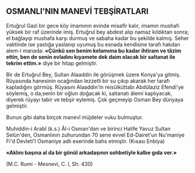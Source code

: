 ## OSMANLI'NIN MANEVİ TEBŞİRATLARI

Ertuğrul Gazi bir gece köy imamının evinde misafir kalır, imamın mushafı yüksek bir raf üzerinde imiş. Ertuğrul bey abdest alıp namaz kıldıktan sonra; el bağlayıp mushafa karşı dur­muş ve sabaha kadar bu şekilde kalmış. Seher vaktinde ise yastığa yaslanıp uyumuş bu esnada kendisine tarafı hakdan alem-i manada: **«Çün­kü sen benim kelamıma bu kadar ihtiram ve tâzim ettin, ben de senin evladını kıyamete dek daim olacak bir saltanat ile tekrim ettim.»** di­ye bir hitap gelmiştir.

Bir de Ertuğrul Bey, Sultan Alaaddin ile gö­rüşmek üzere Konya'ya gitmiş. Rüyasında ha­nesinin ocağından lezzetli bir su çıkıp akarak her tarafı kapladığını görmüş. Rüyasını Alaaddin'in reisülküttabı Abdülaziz Efendi'ye söyle­miş, o da;senin bir oğlun doğacak ki, saltanatı âlemi kaplıyacak, diyerek rüyayı tabir ve tebşir eylemiş. Çok geçmeyip Osman Bey dünyaya gelmiştir.

Bunun gibi daha birçok manevî müjdeler vuku bulmuştur.

Muhiddin-i Arabî (k.s.) Âl-i Osman'dan ve birinci Halife Yavuz Sultan Selün'den, Osman­lının zuhurundan 70 sene evvel Ed-Dairet'un Nu'maniye Fi'd Devleti'l Osmaniye adlı eserinde bahs etmiştir. (Kısası Enbiya)

**«Aklını başına al da bir gönül arkadaşının sohbetiyle kalbe gıda ver.»**

(M.C. Rumi - Mesnevi, C. l, Sh. 430)
